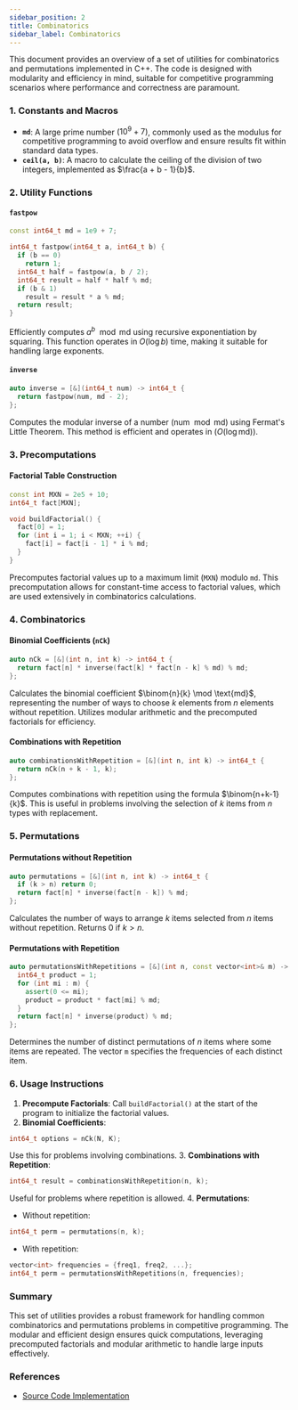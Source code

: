 ```yaml
---
sidebar_position: 2
title: Combinatorics
sidebar_label: Combinatorics
---
```


This document provides an overview of a set of utilities for combinatorics and permutations implemented in C++. The code is designed with modularity and efficiency in mind, suitable for competitive programming scenarios where performance and correctness are paramount.

### 1. Constants and Macros
- **`md`**: A large prime number ($10^9 + 7$), commonly used as the modulus for competitive programming to avoid overflow and ensure results fit within standard data types.
- **`ceil(a, b)`**: A macro to calculate the ceiling of the division of two integers, implemented as $\frac{a + b - 1}{b}$.

### 2. Utility Functions
#### `fastpow`
```cpp
const int64_t md = 1e9 + 7;

int64_t fastpow(int64_t a, int64_t b) {
  if (b == 0)
    return 1;
  int64_t half = fastpow(a, b / 2);
  int64_t result = half * half % md;
  if (b & 1)
    result = result * a % md;
  return result;
}
```
Efficiently computes $a^b \mod \text{md}$ using recursive exponentiation by squaring. This function operates in $O(\log b)$ time, making it suitable for handling large exponents.

#### `inverse`  
```cpp
auto inverse = [&](int64_t num) -> int64_t {
  return fastpow(num, md - 2);
};
```  
Computes the modular inverse of a number $( \text{num} \mod \text{md} )$ using Fermat's Little Theorem. This method is efficient and operates in $( O(\log \text{md}) )$.  

### 3. Precomputations
#### Factorial Table Construction
```cpp
const int MXN = 2e5 + 10;
int64_t fact[MXN];

void buildFactorial() {
  fact[0] = 1;
  for (int i = 1; i < MXN; ++i) {
    fact[i] = fact[i - 1] * i % md;
  }
}
```
Precomputes factorial values up to a maximum limit (`MXN`) modulo `md`. This precomputation allows for constant-time access to factorial values, which are used extensively in combinatorics calculations.


### 4. Combinatorics

#### Binomial Coefficients (`nCk`)
```cpp
auto nCk = [&](int n, int k) -> int64_t {
  return fact[n] * inverse(fact[k] * fact[n - k] % md) % md;
};
```
Calculates the binomial coefficient $\binom{n}{k} \mod \text{md}$, representing the number of ways to choose $k$ elements from $n$ elements without repetition. Utilizes modular arithmetic and the precomputed factorials for efficiency.

#### Combinations with Repetition

```cpp
auto combinationsWithRepetition = [&](int n, int k) -> int64_t {
  return nCk(n + k - 1, k);
};
```
Computes combinations with repetition using the formula $\binom{n+k-1}{k}$. This is useful in problems involving the selection of $k$ items from $n$ types with replacement.

### 5. Permutations
#### Permutations without Repetition
```cpp
auto permutations = [&](int n, int k) -> int64_t {
  if (k > n) return 0;
  return fact[n] * inverse(fact[n - k]) % md;
};
```
Calculates the number of ways to arrange $k$ items selected from $n$ items without repetition. Returns $0$ if $k > n$.

#### Permutations with Repetition
```cpp
auto permutationsWithRepetitions = [&](int n, const vector<int>& m) -> int64_t {
  int64_t product = 1;
  for (int mi : m) {
    assert(0 <= mi);
    product = product * fact[mi] % md;
  }
  return fact[n] * inverse(product) % md;
};
```
Determines the number of distinct permutations of $n$ items where some items are repeated. The vector `m` specifies the frequencies of each distinct item.

### 6. Usage Instructions
1. **Precompute Factorials**: Call `buildFactorial()` at the start of the program to initialize the factorial values.
2. **Binomial Coefficients**:
```cpp
int64_t options = nCk(N, K);
```
Use this for problems involving combinations.
3. **Combinations with Repetition**:
```cpp
int64_t result = combinationsWithRepetition(n, k);
```
Useful for problems where repetition is allowed.
4. **Permutations**:
- Without repetition:
```cpp
int64_t perm = permutations(n, k);
```
- With repetition:
```cpp
vector<int> frequencies = {freq1, freq2, ...};
int64_t perm = permutationsWithRepetitions(n, frequencies);
```

### Summary
This set of utilities provides a robust framework for handling common combinatorics and permutations problems in competitive programming. The modular and efficient design ensures quick computations, leveraging precomputed factorials and modular arithmetic to handle large inputs effectively.


### References
- [Source Code Implementation](https://gist.github.com/LuchoBazz/434d918498e61007bba9767bf6469a90)

